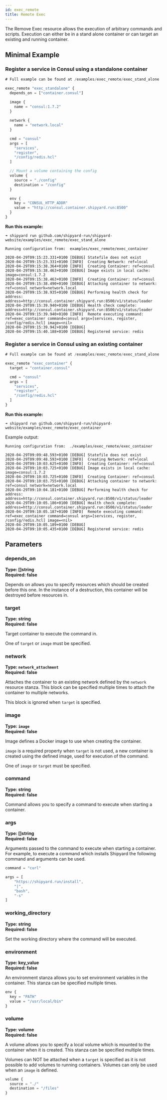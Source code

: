 ```yaml
---
id: exec_remote
title: Remote Exec
---
```


The Remove Exec resource allows the execution of arbitrary commands and scripts. Execution can either be in a stand
alone container or can target an existing and running container.

## Minimal Example

### Register a service in Consul using a standalone container

```javascript
# Full example can be found at /examples/exec_remote/exec_stand_alone

exec_remote "exec_standalone" {
  depends_on = ["container.consul"]

  image {
    name = "consul:1.7.2"
  }
  
  network {
    name = "network.local"
  }

  cmd = "consul"
  args = [
    "services",
    "register",
    "/config/redis.hcl"
  ]

  // Mount a volume containing the config
  volume {
    source = "./config"
    destination = "/config"
  }

  env {
    key = "CONSUL_HTTP_ADDR"
    value = "http://consul.container.shipyard.run:8500"
  }
}
```

**Run this example:**

```shell
➜ shipyard run github.com/shipyard-run/shipyard-website/examples/exec_remote/exec_stand_alone
```

```shell
Running configuration from:  examples/exec_remote/exec_container

2020-04-29T09:15:23.331+0100 [DEBUG] Statefile does not exist
2020-04-29T09:15:23.331+0100 [INFO]  Creating Network: ref=local
2020-04-29T09:15:38.364+0100 [INFO]  Creating Container: ref=consul
2020-04-29T09:15:38.463+0100 [DEBUG] Image exists in local cache: image=consul:1.7.2
2020-04-29T09:15:38.463+0100 [INFO]  Creating Container: ref=consul
2020-04-29T09:15:38.490+0100 [DEBUG] Attaching container to network: ref=consul network=network.local
2020-04-29T09:15:38.935+0100 [DEBUG] Performing health check for address: address=http://consul.container.shipyard.run:8500/v1/status/leader
2020-04-29T09:15:39.940+0100 [DEBUG] Health check complete: address=http://consul.container.shipyard.run:8500/v1/status/leader
2020-04-29T09:15:39.940+0100 [INFO]  Remote executing command: ref=exec_container command=consul args=[services, register, /config/redis.hcl] image=<nil>
2020-04-29T09:15:39.942+0100 [DEBUG] 
2020-04-29T09:15:40.188+0100 [DEBUG] Registered service: redis
```

### Register a service in Consul using an existing container

```javascript
# Full example can be found at /examples/exec_remote/exec_stand_alone

exec_remote "exec_container" {
  target = "container.consul"

  cmd = "consul"
  args = [
    "services",
    "register",
    "/config/redis.hcl"
  ]
}
```

**Run this example:**

```shell
➜ shipyard run github.com/shipyard-run/shipyard-website/examples/exec_remote/exec_container
```

Example output:

```shell
Running configuration from:  ./examples/exec_remote/exec_container

2020-04-29T09:09:48.593+0100 [DEBUG] Statefile does not exist
2020-04-29T09:09:48.593+0100 [INFO]  Creating Network: ref=local
2020-04-29T09:10:03.625+0100 [INFO]  Creating Container: ref=consul
2020-04-29T09:10:03.725+0100 [DEBUG] Image exists in local cache: image=consul:1.7.2
2020-04-29T09:10:03.725+0100 [INFO]  Creating Container: ref=consul
2020-04-29T09:10:03.755+0100 [DEBUG] Attaching container to network: ref=consul network=network.local
2020-04-29T09:10:04.181+0100 [DEBUG] Performing health check for address: address=http://consul.container.shipyard.run:8500/v1/status/leader
2020-04-29T09:10:05.186+0100 [DEBUG] Health check complete: address=http://consul.container.shipyard.run:8500/v1/status/leader
2020-04-29T09:10:05.187+0100 [INFO]  Remote executing command: ref=exec_container command=consul args=[services, register, /config/redis.hcl] image=<nil>
2020-04-29T09:10:05.189+0100 [DEBUG] 
2020-04-29T09:10:05.435+0100 [DEBUG] Registered service: redis
```


## Parameters


### depends_on
**Type: []string**  
**Required: false**

Depends on allows you to specify resources which should be created before this one. In the instance of a destruction, this container will be destroyed before
resources in.

### target
**Type: string**  
**Required: false**

Target container to execute the command in.

One of `target` or `image` must be specified.

### network
**Type: `network_attachment`**  
**Required: false**

Attaches the container to an existing network defined by the `network` resource stanza. This block can be specified multiple times to attach the container to multiple networks.

This block is ignored when `target` is specified.

### image
**Type: `image`**  
**Required: false**

Image defines a Docker image to use when creating the container.

`image` is a required property when `target` is not used, a new container is created using the defined image, used for execution of the command.

One of `image` or `target` must be specified.

### command
**Type: string**  
**Required: false**

Command allows you to specify a command to execute when starting a container.

### args
**Type: []string**  
**Required: false**

Arguments passed to the  command to execute when starting a container. For example, to execute a command which installs Shipyard the following command and arguments can be used.

```javascript
command = "curl"

args = [
    "https://shipyard.run/install",
    "|",
    "bash",
    "-s"
]
```

### working_directory
**Type: string**  
**Required: false**

Set the working directory where the command will be executed.

### environment
**Type: key_value**  
**Required: false**

An environment stanza allows you to set environment variables in the container. This stanza can be specified multiple times.

```javascript
env {
  key = "PATH"
  value = "/usr/local/bin"
}
```

### volume
**Type: volume**  
**Required: false**

A volume allows you to specify a local volume which is mounted to the container when it is created. This stanza can be specified multiple times.

Volumes can NOT be attached when a `target` is specified as it is not possible to add volumes to running containers. Volumes can only be used when an `image` is defined.

```javascript
volume {
  source = "./"
  destination = "/files"
}
```
